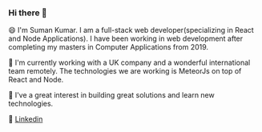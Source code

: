 ### Hi there 👋

😄 I'm Suman Kumar. I am a full-stack web developer(specializing in React and Node Applications). I have been working in web development after completing my masters in Computer Applications from 2019.

🔭 I'm currently working with a UK company and a wonderful international team remotely. The technologies we are working is MeteorJs on top of React and Node.

💬 I've a great interest in building great solutions and learn new technologies.

🔗 [Linkedin](https://www.linkedin.com/in/suman-kumar-078b4140/)

<!--
**sumankalia/sumankalia** is a ✨ _special_ ✨ repository because its `README.md` (this file) appears on your GitHub profile.

Here are some ideas to get you started:

- 🔭 I’m currently working on ...
- 🌱 I’m currently learning ...
- 👯 I’m looking to collaborate on ...
- 🤔 I’m looking for help with ...
- 💬 Ask me about ...
- 📫 How to reach me: ...
- 😄 Pronouns: ...
- ⚡ Fun fact: ...
-->

